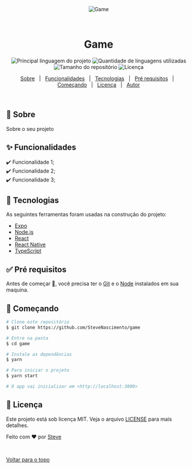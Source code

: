 <div align="center" id="top"> 
  <img src="./.github/app.gif" alt="Game" />

  &#xa0;

  <!-- <a href="https://game.netlify.com">Demo</a> -->
</div>

<h1 align="center">Game</h1>

<p align="center">
  <img alt="Principal linguagem do projeto" src="https://img.shields.io/github/languages/top/SteveNascimento/game?color=56BEB8">

  <img alt="Quantidade de linguagens utilizadas" src="https://img.shields.io/github/languages/count/SteveNascimento/game?color=56BEB8">

  <img alt="Tamanho do repositório" src="https://img.shields.io/github/repo-size/SteveNascimento/game?color=56BEB8">

  <img alt="Licença" src="https://img.shields.io/github/license/SteveNascimento/game?color=56BEB8">

  <!-- <img alt="Github issues" src="https://img.shields.io/github/issues/SteveNascimento/game?color=56BEB8" /> -->

  <!-- <img alt="Github forks" src="https://img.shields.io/github/forks/SteveNascimento/game?color=56BEB8" /> -->

  <!-- <img alt="Github stars" src="https://img.shields.io/github/stars/SteveNascimento/game?color=56BEB8" /> -->
</p>

<!-- Status -->

<!-- <h4 align="center"> 
	🚧  Game 🚀 Em construção...  🚧
</h4> 

<hr> -->

<p align="center">
  <a href="#dart-sobre">Sobre</a> &#xa0; | &#xa0; 
  <a href="#sparkles-funcionalidades">Funcionalidades</a> &#xa0; | &#xa0;
  <a href="#rocket-tecnologias">Tecnologias</a> &#xa0; | &#xa0;
  <a href="#white_check_mark-pré-requisitos">Pré requisitos</a> &#xa0; | &#xa0;
  <a href="#checkered_flag-começando">Começando</a> &#xa0; | &#xa0;
  <a href="#memo-licença">Licença</a> &#xa0; | &#xa0;
  <a href="https://github.com/SteveNascimento" target="_blank">Autor</a>
</p>

<br>

## :dart: Sobre ##

Sobre o seu projeto

## :sparkles: Funcionalidades ##

:heavy_check_mark: Funcionalidade 1;\
:heavy_check_mark: Funcionalidade 2;\
:heavy_check_mark: Funcionalidade 3;

## :rocket: Tecnologias ##

As seguintes ferramentas foram usadas na construção do projeto:

- [Expo](https://expo.io/)
- [Node.js](https://nodejs.org/en/)
- [React](https://pt-br.reactjs.org/)
- [React Native](https://reactnative.dev/)
- [TypeScript](https://www.typescriptlang.org/)

## :white_check_mark: Pré requisitos ##

Antes de começar :checkered_flag:, você precisa ter o [Git](https://git-scm.com) e o [Node](https://nodejs.org/en/) instalados em sua maquina.

## :checkered_flag: Começando ##

```bash
# Clone este repositório
$ git clone https://github.com/SteveNascimento/game

# Entre na pasta
$ cd game

# Instale as dependências
$ yarn

# Para iniciar o projeto
$ yarn start

# O app vai inicializar em <http://localhost:3000>
```

## :memo: Licença ##

Este projeto está sob licença MIT. Veja o arquivo [LICENSE](LICENSE.md) para mais detalhes.


Feito com :heart: por <a href="https://github.com/SteveNascimento" target="_blank">Steve</a>

&#xa0;

<a href="#top">Voltar para o topo</a>
